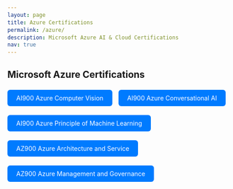 ```yaml
---
layout: page
title: Azure Certifications
permalink: /azure/
description: Microsoft Azure AI & Cloud Certifications
nav: true
---
```


## Microsoft Azure Certifications

<!-- AI900 Azure Computer Vision -->
<a href="javascript:void(0)" onclick="document.getElementById('modal-azure-vision').style.display='block'" style="display:inline-block; padding:10px 20px; background:#007bff; color:white; border-radius:6px; text-decoration:none; margin: 5px 10px 15px 0;">
  AI900 Azure Computer Vision
</a>
<div id="modal-azure-vision" style="display:none; position:fixed; top:0; left:0; width:100%; height:100%; background:rgba(0,0,0,0.8); z-index:1000;">
  <div style="position:relative; margin:5% auto; padding:20px; background:#fff; width:90%; max-width:800px; border-radius:12px;">
    <span onclick="document.getElementById('modal-azure-vision').style.display='none'" style="position:absolute; top:10px; right:20px; font-size:24px; cursor:pointer;">&times;</span>
    <img src="/assets/img/azure/AI900 Azure Computer Vision.png" alt="Azure Computer Vision Certificate" style="width:100%; height:auto; border-radius:8px;">
  </div>
</div>

<!-- AI900 Azure Conversational AI -->
<a href="javascript:void(0)" onclick="document.getElementById('modal-azure-conv').style.display='block'" style="display:inline-block; padding:10px 20px; background:#007bff; color:white; border-radius:6px; text-decoration:none; margin: 5px 10px 15px 0;">
  AI900 Azure Conversational AI
</a>
<div id="modal-azure-conv" style="display:none; position:fixed; top:0; left:0; width:100%; height:100%; background:rgba(0,0,0,0.8); z-index:1000;">
  <div style="position:relative; margin:5% auto; padding:20px; background:#fff; width:90%; max-width:800px; border-radius:12px;">
    <span onclick="document.getElementById('modal-azure-conv').style.display='none'" style="position:absolute; top:10px; right:20px; font-size:24px; cursor:pointer;">&times;</span>
    <img src="/assets/img/azure/Azure_Conversational_AI.png" alt="Azure Conversational AI Certificate" style="width:100%; height:auto; border-radius:8px;">
  </div>
</div>

<!-- AI900 Azure Principle of Machine Learning -->
<a href="javascript:void(0)" onclick="document.getElementById('modal-azure-ml').style.display='block'" style="display:inline-block; padding:10px 20px; background:#007bff; color:white; border-radius:6px; text-decoration:none; margin: 5px 10px 15px 0;">
  AI900 Azure Principle of Machine Learning
</a>
<div id="modal-azure-ml" style="display:none; position:fixed; top:0; left:0; width:100%; height:100%; background:rgba(0,0,0,0.8); z-index:1000;">
  <div style="position:relative; margin:5% auto; padding:20px; background:#fff; width:90%; max-width:800px; border-radius:12px;">
    <span onclick="document.getElementById('modal-azure-ml').style.display='none'" style="position:absolute; top:10px; right:20px; font-size:24px; cursor:pointer;">&times;</span>
    <img src="/assets/img/azure/AI900 Azure Principle of Machine Learning.png" alt="Azure Principle of ML Certificate" style="width:100%; height:auto; border-radius:8px;">
  </div>
</div>

<!-- AZ900 Azure Architecture and Service -->
<a href="javascript:void(0)" onclick="document.getElementById('modal-azure-arch').style.display='block'" style="display:inline-block; padding:10px 20px; background:#007bff; color:white; border-radius:6px; text-decoration:none; margin: 5px 10px 15px 0;">
  AZ900 Azure Architecture and Service
</a>
<div id="modal-azure-arch" style="display:none; position:fixed; top:0; left:0; width:100%; height:100%; background:rgba(0,0,0,0.8); z-index:1000;">
  <div style="position:relative; margin:5% auto; padding:20px; background:#fff; width:90%; max-width:800px; border-radius:12px;">
    <span onclick="document.getElementById('modal-azure-arch').style.display='none'" style="position:absolute; top:10px; right:20px; font-size:24px; cursor:pointer;">&times;</span>
    <img src="/assets/img/azure/AZ900 Azure Architecture and Service.png" alt="Azure Architecture Certificate" style="width:100%; height:auto; border-radius:8px;">
  </div>
</div>

<!-- AZ900 Azure Management and Governance -->
<a href="javascript:void(0)" onclick="document.getElementById('modal-azure-govern').style.display='block'" style="display:inline-block; padding:10px 20px; background:#007bff; color:white; border-radius:6px; text-decoration:none; margin: 5px 10px 15px 0;">
  AZ900 Azure Management and Governance
</a>
<div id="modal-azure-govern" style="display:none; position:fixed; top:0; left:0; width:100%; height:100%; background:rgba(0,0,0,0.8); z-index:1000;">
  <div style="position:relative; margin:5% auto; padding:20px; background:#fff; width:90%; max-width:800px; border-radius:12px;">
    <span onclick="document.getElementById('modal-azure-govern').style.display='none'" style="position:absolute; top:10px; right:20px; font-size:24px; cursor:pointer;">&times;</span>
    <img src="/assets/img/azure/AZ900 Azure Management and Governance.png" alt="Azure Management Certificate" style="width:100%; height:auto; border-radius:8px;">
  </div>
</div>
